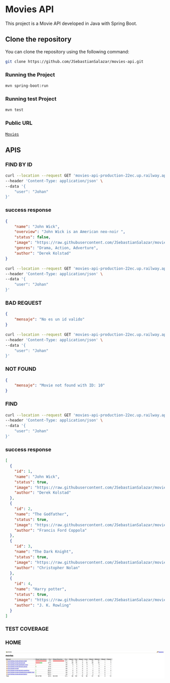 # Movies API

This project is a Movie API developed in Java with Spring Boot.

## Clone the repository

You can clone the repository using the following command:

```bash
git clone https://github.com/JSebastianSalazar/movies-api.git
```


### Running the Project


```bash
mvn spring-boot:run
```

### Running test Project


```bash
mvn test
```

### Public URL
[`Movies`](http://movies-api-production-22ec.up.railway.app)


## APIS

### FIND BY ID
```bash
curl --location --request GET 'movies-api-production-22ec.up.railway.app/movie/v1/1' \
--header 'Content-Type: application/json' \
--data '{
    "user": "Johan"
}'
```
###  success response
```json
{
    "name": "John Wick",
    "overview": "John Wick is an American neo-noir ",
    "status": false,
    "image": "https://raw.githubusercontent.com/JSebastianSalazar/movies-image/main/image/unnamed.jpg",
    "genres": "Drama, Action, Adverture",
    "author": "Derek Kolstad"
}
```

```bash
curl --location --request GET 'movies-api-production-22ec.up.railway.app/movie/v1/e' \
--header 'Content-Type: application/json' \
--data '{
    "user": "Johan"
}'
```
###  BAD REQUEST
```json
{
    "mensaje": "No es un id valido"
}
```

```bash
curl --location --request GET 'movies-api-production-22ec.up.railway.app/movie/v1/10' \
--header 'Content-Type: application/json' \
--data '{
    "user": "Johan"
}'
```
###   NOT FOUND
```json
{
    "mensaje": "Movie not found with ID: 10"
}


```

### FIND 
```bash
curl --location --request GET 'movies-api-production-22ec.up.railway.app/movies/v1?name=' \
--header 'Content-Type: application/json' \
--data '{
    "user": "Johan"
}'
```
###  success response
```json
[
  {
    "id": 1,
    "name": "John Wick",
    "status": true,
    "image": "https://raw.githubusercontent.com/JSebastianSalazar/movies-image/main/image/unnamed.jpg",
    "author": "Derek Kolstad"
  },
  {
    "id": 2,
    "name": "The Godfather",
    "status": true,
    "image": "https://raw.githubusercontent.com/JSebastianSalazar/movies-image/main/image/The%20Godfather.png",
    "author": "Francis Ford Coppola"
  },
  {
    "id": 3,
    "name": "The Dark Knight",
    "status": true,
    "image": "https://raw.githubusercontent.com/JSebastianSalazar/movies-image/main/image/The%20Dark%20Knight.png",
    "author": "Christopher Nolan"
  },
  {
    "id": 4,
    "name": "Harry potter",
    "status": true,
    "image": "https://raw.githubusercontent.com/JSebastianSalazar/movies-image/main/image/Harrypotter.png",
    "author": "J. K. Rowling"
  }
]
```

###  TEST COVERAGE
### HOME
![HOME](https://raw.githubusercontent.com/JSebastianSalazar/movies-image/main/backend/coverage.jpeg)


